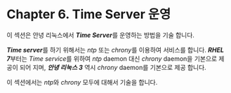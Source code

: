 # Chapter 6. Time Server 운영

이 섹션은 안녕 리눅스에서 ***Time Server***를 운영하는 방법을 기술 합니다.

***Time server***를 하기 위해서는 *ntp* 또는 *chrony*를 이용하여 서비스를 합니다. ***RHEL 7***부터는 *Time service*를 위하여 *ntp* daemon 대신 *chrony* daemon을 기본으로 제공이 되어 지며, ***안녕 리눅스 3*** 역시 *chrony* daemon를 기본으로 제공 합니다.

이 섹션에서는 *ntp*와 *chrony* 모두에 대해서 기술을 합니다.